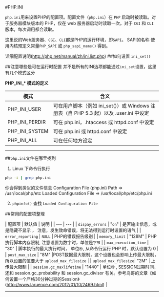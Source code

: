 #PHP.INI

`php.ini`用来设置PHP的配置项。配置文件（`php.ini`）在 `PHP` 启动时被读取。对于服务器模块版本的 PHP，仅在 web 服务器启动时读取一次。对于 `CGI` 和 `CLI` 版本，每次调用都会读取。

这里说的Web服务器、`CGI`、`CLI`都是PHP的运行环境，即`SAPI`。
SAPI的名称 使用内核预定义常量`PHP_SAPI` 或 `php_sapi_name()` 得到。

详细配置说明(http://php.net/manual/zh/ini.list.php)
##如何设置
`ini_set()` 

##注意哪些是可在运行时配置
并不是所有的INI选项都能通过`ini_set`设置，这里有几个模式区分

**PHP_INI_\* 模式的定义**

| 模式 | 含义 |
| ----- | ---- |
| PHP_INI_USER | 可在用户脚本（例如 ini_set()）或 Windows 注册表（自 PHP 5.3 起）以及 .user.ini 中设定 |
| PHP_INI_PERDIR | 可在 php.ini，.htaccess 或 httpd.conf 中设定 |
| PHP_INI_SYSTEM | 可在 php.ini 或 httpd.conf 中设定 |
| PHP_INI_ALL | 可在任何地方设定 |

***
##`php.ini`文件在哪里找到

1. Linux 下命令行执行
```sh
php -i | grep php.ini
```
你会得到类似的文件信息
Configuration File (php.ini) Path => /usr/local/php/etc
Loaded Configuration File => /usr/local/php/etc/php.ini

2. `phpinfo()`  查找 `Loaded Configuration File` 

##常用的配置项整理

| 配置项          | 默认值 | 说明     |
| --- | --- |
| `dispay_errors` | "`on`"   | 是否输出信息，或是隐藏不显示 ， 注意，发生致命错误，将无法得到运行时设置的语气 |
| `error_reporting` | `NULL` | PHP的错误报告级别 |
| `memory_limit`  | "128M" | PHP执行脚本内存限制, 注意设置为数字时，单位是`字节` |
| `max_execution_time` | "30"  | 脚本执行的最大执行时间， 单位`秒`, 从命令行运行 PHP 时，默认设置为 0 |
| `post_max_size` | "8M" |POST数据最大限制，这个设置也会影响上传最大限制， 所以设置的值要大于 `upload_max_filesize` |
| `upload_max_filesize`| "2M" | 上传最大限制 |
| `session.gc_maxlifetime` | "1440" | 单位`秒` , SESSION过期时间，还和 session.gc_probability 和 session.gc_divisor 有关。参考鸟哥的文章《如何设置一个严格30分钟过期的Session》(http://www.laruence.com/2012/01/10/2469.html) |


***


